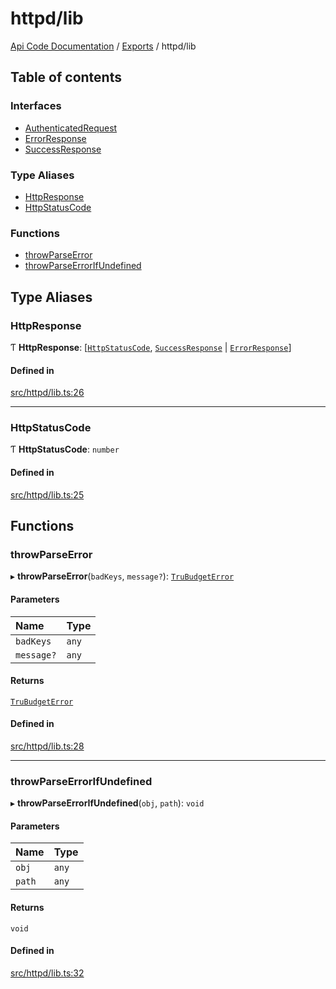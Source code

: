 # httpd/lib
 
[Api Code Documentation](../README.md) / [Exports](../modules.md) / httpd/lib

## Table of contents

### Interfaces

- [AuthenticatedRequest](../interfaces/httpd_lib.AuthenticatedRequest.md)
- [ErrorResponse](../interfaces/httpd_lib.ErrorResponse.md)
- [SuccessResponse](../interfaces/httpd_lib.SuccessResponse.md)

### Type Aliases

- [HttpResponse](httpd_lib.md#httpresponse)
- [HttpStatusCode](httpd_lib.md#httpstatuscode)

### Functions

- [throwParseError](httpd_lib.md#throwparseerror)
- [throwParseErrorIfUndefined](httpd_lib.md#throwparseerrorifundefined)

## Type Aliases

### HttpResponse

Ƭ **HttpResponse**: [[`HttpStatusCode`](httpd_lib.md#httpstatuscode), [`SuccessResponse`](../interfaces/httpd_lib.SuccessResponse.md) \| [`ErrorResponse`](../interfaces/httpd_lib.ErrorResponse.md)]

#### Defined in

[src/httpd/lib.ts:26](https://github.com/openkfw/TruBudget/blob/2e83742/api/src/httpd/lib.ts#L26)

___

### HttpStatusCode

Ƭ **HttpStatusCode**: `number`

#### Defined in

[src/httpd/lib.ts:25](https://github.com/openkfw/TruBudget/blob/2e83742/api/src/httpd/lib.ts#L25)

## Functions

### throwParseError

▸ **throwParseError**(`badKeys`, `message?`): [`TruBudgetError`](../classes/error.TruBudgetError.md)

#### Parameters

| Name | Type |
| :------ | :------ |
| `badKeys` | `any` |
| `message?` | `any` |

#### Returns

[`TruBudgetError`](../classes/error.TruBudgetError.md)

#### Defined in

[src/httpd/lib.ts:28](https://github.com/openkfw/TruBudget/blob/2e83742/api/src/httpd/lib.ts#L28)

___

### throwParseErrorIfUndefined

▸ **throwParseErrorIfUndefined**(`obj`, `path`): `void`

#### Parameters

| Name | Type |
| :------ | :------ |
| `obj` | `any` |
| `path` | `any` |

#### Returns

`void`

#### Defined in

[src/httpd/lib.ts:32](https://github.com/openkfw/TruBudget/blob/2e83742/api/src/httpd/lib.ts#L32)
